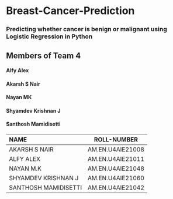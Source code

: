 # Breast-Cancer-Prediction

### Predicting whether cancer is benign or malignant using Logistic Regression in Python

<h2 class="code-line" data-line-start=1 data-line-end=2 ><a id="Members of Team 4_1"></a>Members of Team 4</h2>
<h4 class="code-line" data-line-start=2 data-line-end=3 ><a id="Alfy Alex_2"></a>Alfy Alex</h4>
<h4 class="code-line" data-line-start=3 data-line-end=4 ><a id="Akarsh S Nair_3"></a>Akarsh S Nair</h4>
<h4 class="code-line" data-line-start=4 data-line-end=5 ><a id="Nayan MK_4"></a>Nayan MK</h4>
<h4 class="code-line" data-line-start=5 data-line-end=6 ><a id="Shyamdev Krishnan J_5"></a>Shyamdev Krishnan J</h4>
<h4 class="code-line" data-line-start=6 data-line-end=7 ><a id="Santhosh Mamidisetti_6"></a>Santhosh Mamidisetti</h4>


| **NAME** | **ROLL-NUMBER** | 
| :--- | :---: | 
| AKARSH S NAIR |AM.EN.U4AIE21008|
| ALFY ALEX | AM.EN.U4AIE21011   |
| NAYAN M.K | AM.EN.U4AIE21048   |
| SHYAMDEV KRISHNAN J | AM.EN.U4AIE21060 |
| SANTHOSH MAMIDISETTI | AM.EN.U4AIE21042 | 

